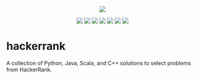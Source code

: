<p align="center">
	<a href="https://www.hackerrank.com/albiewalbie"><img src="http://gradsingames.com/wp-content/uploads/2015/12/title-hackerrank.jpg" ></a>
</p>
<p align="center">
	<img src="https://img.shields.io/badge/challenges%20solved-201-brightgreen.svg">
	<img src="https://img.shields.io/badge/python-2.7.14-blue.svg">
	<img src="https://img.shields.io/badge/python-3.6.3-blue.svg">
	<img src="https://img.shields.io/badge/java-8u161-red.svg">
	<img src="https://img.shields.io/badge/scala-2.12.4-red.svg">
    <img src="https://img.shields.io/badge/c%2B%2B-17-blueviolet">
	<img src="https://img.shields.io/badge/last%20update-02%2F12%2F2019-green.svg">
</p>

# hackerrank
A collection of Python, Java, Scala, and C++ solutions to select problems from HackerRank.
